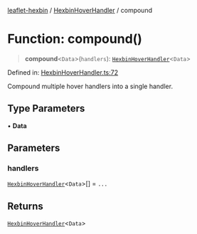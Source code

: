 [leaflet-hexbin](../../../globals.md) / [HexbinHoverHandler](../index.md) / compound

# Function: compound()

> **compound**\<`Data`\>(`handlers`): [`HexbinHoverHandler`](../../../interfaces/HexbinHoverHandler.md)\<`Data`\>

Defined in: [HexbinHoverHandler.ts:72](https://github.com/lsdch/leaflet-hexbin/blob/a4d5cbb4acb651638e935d445e18747290017eba/packages/leaflet-hexbin/src/HexbinHoverHandler.ts#L72)

Compound multiple hover handlers into a single handler.

## Type Parameters

• **Data**

## Parameters

### handlers

[`HexbinHoverHandler`](../../../interfaces/HexbinHoverHandler.md)\<`Data`\>[] = `...`

## Returns

[`HexbinHoverHandler`](../../../interfaces/HexbinHoverHandler.md)\<`Data`\>

